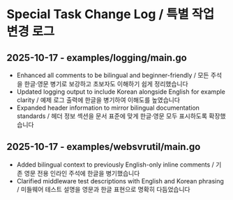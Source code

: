# Special Task Change Log / 특별 작업 변경 로그

## 2025-10-17 - examples/logging/main.go

- Enhanced all comments to be bilingual and beginner-friendly / 모든 주석을 한글·영문 병기로 보강하고 초보자도 이해하기 쉽게 정리했습니다
- Updated logging output to include Korean alongside English for example clarity / 예제 로그 출력에 한글을 병기하여 이해도를 높였습니다
- Expanded header information to mirror bilingual documentation standards / 헤더 정보 섹션을 문서 표준에 맞게 한글·영문 모두 표시하도록 확장했습니다

## 2025-10-17 - examples/websvrutil/main.go

- Added bilingual context to previously English-only inline comments / 기존 영문 전용 인라인 주석에 한글을 병기했습니다
- Clarified middleware test descriptions with English and Korean phrasing / 미들웨어 테스트 설명을 영문과 한글 표현으로 명확히 다듬었습니다
